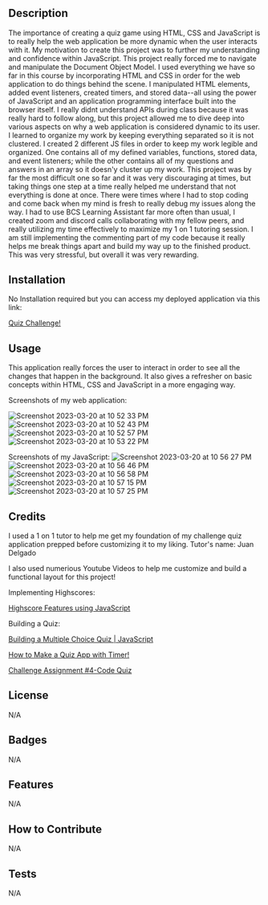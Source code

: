 # <Module-Challenge-4>

## Description
The importance of creating a quiz game using HTML, CSS and JavaScript is to really help the web application be more dynamic when the user interacts with it. My motivation to create this project was to further my understanding and confidence within JavaScript. This project really forced me to navigate and manipulate the Document Object Model. I used everything we have so far in this course by incorporating HTML and CSS in order for the web application to do things behind the scene. I manipulated HTML elements, added event listeners, created timers, and stored data--all using the power of JavaScript and an application programming interface built into the browser itself. I really didnt understand APIs during class because it was really hard to follow along, but this project allowed me to dive deep into various aspects on why a web application is considered dynamic to its user. I learned to organize my work by keeping everything separated so it is not clustered. I created 2 different JS files in order to keep my work legible and organized. One contains all of my defined variables, functions, stored data, and event listeners; while the other contains all of my questions and answers in an array so it doesn'y cluster up my work. This project was by far the most difficult one so far and it was very discouraging at times, but taking things one step at a time really helped me understand that not everything is done at once. There were times where I had to stop coding and come back when my mind is fresh to really debug my issues along the way. I had to use BCS Learning Assistant far more often than usual, I created zoom and discord calls collaborating with my fellow peers, and really utilizing my time effectively to maximize my 1 on 1 tutoring session. I am still implementing the commenting part of my code because it really helps me break things apart and build my way up to the finished product. This was very stressful, but overall it was very rewarding.


## Installation

No Installation required but you can access my deployed application via this link: 

<a href="https://ryanskang.github.io/APIs-Code-Challenge/" target="_blank">Quiz Challenge!</a>

## Usage


This application really forces the user to interact in order to see all the changes that happen in the background. It also gives a refresher on basic concepts within HTML, CSS and JavaScript in a more engaging way.

Screenshots of my web application:

![Screenshot 2023-03-20 at 10 52 33 PM](https://user-images.githubusercontent.com/124969918/226522087-983a298b-f00c-4ae1-80a5-ec3300029870.png)
![Screenshot 2023-03-20 at 10 52 43 PM](https://user-images.githubusercontent.com/124969918/226522083-022dbd85-c998-43ce-9375-941d92c6d92e.png)
![Screenshot 2023-03-20 at 10 52 57 PM](https://user-images.githubusercontent.com/124969918/226522081-d6bb2ef9-c5e6-431c-b9c8-c9d76f32c666.png)
![Screenshot 2023-03-20 at 10 53 22 PM](https://user-images.githubusercontent.com/124969918/226522078-b0bf1dbf-7ffd-4bb0-a51f-9cb4649062fa.png)

Screenshots of my JavaScript:
![Screenshot 2023-03-20 at 10 56 27 PM](https://user-images.githubusercontent.com/124969918/226522419-955d20b0-f9cd-47a5-8b33-7fa9941d0fbf.png)
![Screenshot 2023-03-20 at 10 56 46 PM](https://user-images.githubusercontent.com/124969918/226522416-2c32a38a-1fbe-4147-9173-70688e95fabb.png)
![Screenshot 2023-03-20 at 10 56 58 PM](https://user-images.githubusercontent.com/124969918/226522415-abe6ad8f-b0f2-4a31-bd9e-7ffd4f89d9f2.png)
![Screenshot 2023-03-20 at 10 57 15 PM](https://user-images.githubusercontent.com/124969918/226522413-03841eaf-93c8-4665-948f-3cdc83394e35.png)
![Screenshot 2023-03-20 at 10 57 25 PM](https://user-images.githubusercontent.com/124969918/226522411-69bf0d2e-8f03-4e99-b5bb-185af4732637.png)

## Credits

I used a 1 on 1 tutor to help me get my foundation of my challenge quiz application prepped before customizing it to my liking. Tutor's name: Juan Delgado 

I also used numerious Youtube Videos to help me customize and build a functional layout for this project!

Implementing Highscores: 

<a href="https://www.youtube.com/watch?v=LEy0Y9QWG88&t=133s">Highscore Features using JavaScript</a>

Building a Quiz:

<a href="https://www.youtube.com/watch?v=LQGTb112N_c&t=193s">Building a Multiple Choice Quiz | JavaScript</a>

<a href="https://www.youtube.com/watch?v=3fbU4z7fPe4&t=796s">How to Make a Quiz App with Timer!</a>

<a href="https://www.youtube.com/watch?v=AFTvxsVv52k">Challenge Assignment #4-Code Quiz</a>

## License

N/A

## Badges

N/A

## Features

N/A

## How to Contribute

N/A

## Tests

N/A